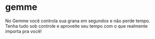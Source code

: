 # gemme
No Gemme você controla sua grana em segundos e não perde tempo. Tenha tudo sob controle e aproveite seu tempo com o que realmente importa pra você!
